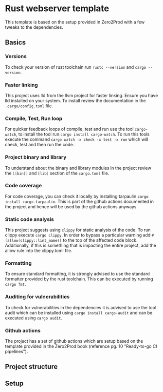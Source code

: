 # Rust webserver template

This template is based on the setup provided in Zero2Prod with a few tweaks to
the dependencies.

## Basics

### Versions
To check your version of rust toolchain run `rustc --version` and
`cargo --version`.

### Faster linking
This project uses lld from the llvm project for faster linking. Ensure you have
lld installed on your system. To install review the documentation in the
`.cargo/config.toml` file.

### Compile, Test, Run loop
For quicker feedback loops of compile, test and run use the tool `cargo-watch`,
to install the tool run `cargo install cargo-watch`. To run this tools execute
the command `cargo watch -x check -x test -x run` which will check, test and
then run the code.

### Project binary and library
To understand about the binary and library modules in the project review the
`[[bin]]` and `[lib]` section of the `cargo.toml` file.

### Code coverage
For code coverage, you can check it locally by installing tarpaulin `cargo
install cargo-tarpaulin`. This is part of the github actions documented in
the project and hence will be used by the github actions anyways.

### Static code analysis
This project suggests using `clippy` for static analysis of the code. To run
clippy execute `cargo clippy`. In order to bypass a particular warning add
`#[allow(clippy::lint_name)]` to the top of the affected code block.
Additionally, if this is something that is impacting the entire project, add
the allow rule into the clippy.toml file.

### Formatting
To ensure standard formatting, it is strongly advised to use the standard
formatter provided by the rust toolchain. This can be executed by running
`cargo fmt`.

### Auditing for vulnerabilities
To check for vulnerabilities in the dependencies it is advised to use the tool
audit which can be installed using `cargo install cargo-audit` and can be
executed using `cargo audit`.

### Github actions
The project has a set of github actions which are setup based on the template
provided in the Zero2Prod book (reference pg. 10 "Ready-to-go CI pipelines").

## Project structure


## Setup
